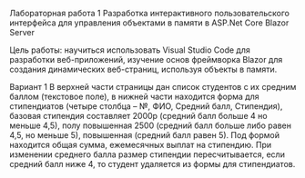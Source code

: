 Лабораторная работа 1
Разработка интерактивного пользовательского интерфейса для управления объектами в памяти в ASP.Net Core Blazor Server

Цель работы: научиться использовать Visual Studio Code для
разработки веб-приложений, изучение основ фреймворка Blazor
для создания динамических веб-страниц, используя объекты в
памяти.

Вариант 1
В верхней части страницы дан список студентов с их средним баллом (текстовое поле), в нижней части находится
форма для стипендиатов (четыре столбца – №, ФИО, Средний
балл, Стипендия), базовая стипендия составляет 2000р (средний
балл больше 4 но меньше 4,5), полу повышенная 2500 (средний
балл больше либо равен 4,5, но меньше 5), повышенная
(средний балл равен 5). Под формой находится общая сумма,
ежемесячных выплат на стипендию. При изменении среднего
балла размер стипендии пересчитывается, если средний балл
ниже 4, то студент удаляется из формы для стипендиатов.
